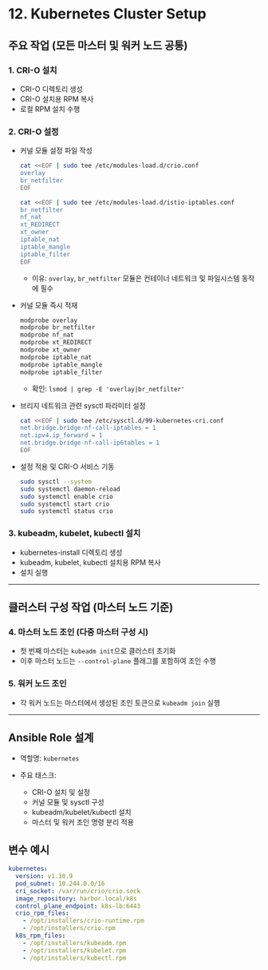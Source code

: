 # 12. Kubernetes Cluster Setup

## 주요 작업 (모든 마스터 및 워커 노드 공통)

### 1. CRI-O 설치

* CRI-O 디렉토리 생성
* CRI-O 설치용 RPM 복사
* 로컬 RPM 설치 수행

### 2. CRI-O 설정

* 커널 모듈 설정 파일 작성

  ```bash
  cat <<EOF | sudo tee /etc/modules-load.d/crio.conf
  overlay
  br_netfilter
  EOF

  cat <<EOF | sudo tee /etc/modules-load.d/istio-iptables.conf
  br_netfilter
  nf_nat
  xt_REDIRECT
  xt_owner
  iptable_nat
  iptable_mangle
  iptable_filter
  EOF
  ```

  * 이유: `overlay`, `br_netfilter` 모듈은 컨테이너 네트워크 및 파일시스템 동작에 필수

* 커널 모듈 즉시 적재

  ```bash
  modprobe overlay
  modprobe br_netfilter
  modprobe nf_nat
  modprobe xt_REDIRECT
  modprobe xt_owner
  modprobe iptable_nat
  modprobe iptable_mangle
  modprobe iptable_filter
  ```

  * 확인: `lsmod | grep -E 'overlay|br_netfilter'`

* 브리지 네트워크 관련 sysctl 파라미터 설정

  ```bash
  cat <<EOF | sudo tee /etc/sysctl.d/99-kubernetes-cri.conf
  net.bridge.bridge-nf-call-iptables = 1
  net.ipv4.ip_forward = 1
  net.bridge.bridge-nf-call-ip6tables = 1
  EOF
  ```

* 설정 적용 및 CRI-O 서비스 기동

  ```bash
  sudo sysctl --system
  sudo systemctl daemon-reload
  sudo systemctl enable crio
  sudo systemctl start crio
  sudo systemctl status crio
  ```

### 3. kubeadm, kubelet, kubectl 설치

* kubernetes-install 디렉토리 생성
* kubeadm, kubelet, kubectl 설치용 RPM 복사
* 설치 실행

---

## 클러스터 구성 작업 (마스터 노드 기준)

### 4. 마스터 노드 조인 (다중 마스터 구성 시)

* 첫 번째 마스터는 `kubeadm init`으로 클러스터 초기화
* 이후 마스터 노드는 `--control-plane` 플래그를 포함하여 조인 수행

### 5. 워커 노드 조인

* 각 워커 노드는 마스터에서 생성된 조인 토큰으로 `kubeadm join` 실행

---

## Ansible Role 설계

* 역할명: `kubernetes`
* 주요 태스크:

  * CRI-O 설치 및 설정
  * 커널 모듈 및 sysctl 구성
  * kubeadm/kubelet/kubectl 설치
  * 마스터 및 워커 조인 명령 분리 적용

## 변수 예시

```yaml
kubernetes:
  version: v1.30.9
  pod_subnet: 10.244.0.0/16
  cri_socket: /var/run/crio/crio.sock
  image_repository: harbor.local/k8s
  control_plane_endpoint: k8s-lb:6443
  crio_rpm_files:
    - /opt/installers/crio-runtime.rpm
    - /opt/installers/crio.rpm
  k8s_rpm_files:
    - /opt/installers/kubeadm.rpm
    - /opt/installers/kubelet.rpm
    - /opt/installers/kubectl.rpm
```
